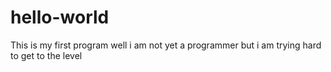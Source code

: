 # hello-world
This is my first program
well i am not yet a programmer but i am trying hard to get to the level
